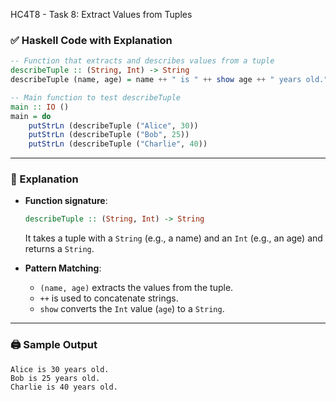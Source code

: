 HC4T8 - Task 8: Extract Values from Tuples


### ✅ Haskell Code with Explanation

```haskell
-- Function that extracts and describes values from a tuple
describeTuple :: (String, Int) -> String
describeTuple (name, age) = name ++ " is " ++ show age ++ " years old."

-- Main function to test describeTuple
main :: IO ()
main = do
    putStrLn (describeTuple ("Alice", 30))
    putStrLn (describeTuple ("Bob", 25))
    putStrLn (describeTuple ("Charlie", 40))
```

---

### 🧠 Explanation

* **Function signature**:

  ```haskell
  describeTuple :: (String, Int) -> String
  ```

  It takes a tuple with a `String` (e.g., a name) and an `Int` (e.g., an age) and returns a `String`.

* **Pattern Matching**:

  * `(name, age)` extracts the values from the tuple.
  * `++` is used to concatenate strings.
  * `show` converts the `Int` value (`age`) to a `String`.

---



### 🖨️ Sample Output

```
Alice is 30 years old.
Bob is 25 years old.
Charlie is 40 years old.
```

